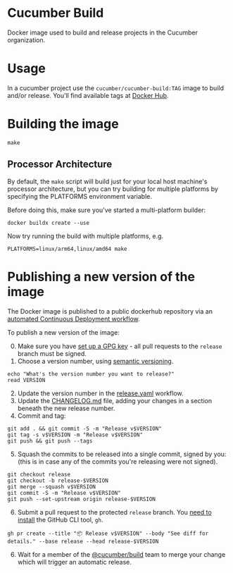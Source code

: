 # Cucumber Build

Docker image used to build and release projects in the Cucumber organization.

# Usage

In a cucumber project use the `cucumber/cucumber-build:TAG` image to build
and/or release. You'll find available tags at [Docker Hub](https://hub.docker.com/r/cucumber/cucumber-build/tags).

# Building the image

    make

## Processor Architecture

By default, the `make` script will build just for your local host machine's processor architecture, but you can try building for multiple platforms by specifying the PLATFORMS environment variable.

Before doing this, make sure you've started a multi-platform builder:

    docker buildx create --use

Now try running the build with multiple platforms, e.g.

    PLATFORMS=linux/arm64,linux/amd64 make

# Publishing a new version of the image

The Docker image is published to a public dockerhub repository via an [automated Continuous Deployment workflow](./.github/workflows/release.yaml).

To publish a new version of the image:

0. Make sure you have [set up a GPG key](https://docs.github.com/en/github/authenticating-to-github/signing-commits) - all pull requests to the `release` branch must be signed.
1. Choose a version number, using [semantic versioning](https://semver.org/).

```
echo "What's the version number you want to release?"
read VERSION
```

2. Update the version number in the [release.yaml](./.github/workflows/release.yaml) workflow.
3. Update the [CHANGELOG.md](./CHANGELOG.md) file, adding your changes in a section beneath the new release number.
4. Commit and tag:

```
git add . && git commit -S -m "Release v$VERSION"
git tag -s v$VERSION -m "Release v$VERSION"
git push && git push --tags
```

5. Squash the commits to be released into a single commit, signed by you: (this is in case any of the commits you're releasing were not signed).

```
git checkout release
git checkout -b release-$VERSION
git merge --squash v$VERSION
git commit -S -m "Release v$VERSION"
git push --set-upstream origin release-$VERSION
```

6. Submit a pull request to the protected `release` branch. You [need to install](https://github.com/cli/cli#installation) the GitHub CLI tool, `gh`.

```
gh pr create --title "📦 Release v$VERSION" --body "See diff for details." --base release --head release-$VERSION
```

6. Wait for a member of the [@cucumber/build](https://github.com/orgs/cucumber/teams/build) team to merge your change which will trigger an automatic release.

